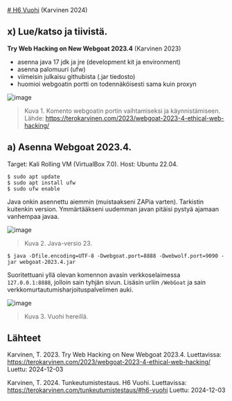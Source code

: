 [# H6 Vuohi](https://terokarvinen.com/tunkeutumistestaus/#h6-vuohi) (Karvinen 2024)

## x) Lue/katso ja tiivistä.

**Try Web Hacking on New Webgoat 2023.4** (Karvinen 2023)

- asenna java 17 jdk ja jre (development kit ja environment)
- asenna palomuuri (ufw)
- viimeisin julkaisu githubista (.jar tiedosto)
- huomioi webgoatin portti on todennäköisesti sama kuin proxyn

![image](https://github.com/user-attachments/assets/c6e4b133-8ae2-4d41-ae46-1fb8668a7023)
> Kuva 1. Komento webgoatin portin vaihtamiseksi ja käynnistämiseen. Lähde: https://terokarvinen.com/2023/webgoat-2023-4-ethical-web-hacking/

## a) Asenna Webgoat 2023.4.

Target: Kali Rolling VM (VirtualBox 7.0). Host: Ubuntu 22.04.

    $ sudo apt update
    $ sudo apt install ufw
    $ sudo ufw enable

Java onkin asennettu aiemmin (muistaakseni ZAPia varten). Tarkistin kuitenkin version. Ymmärtääkseni uudemman javan pitäisi pystyä ajamaan vanhempaa javaa.

![image](https://github.com/user-attachments/assets/8e688a5b-c4ca-4657-abb2-c99108c1bedc)
> Kuva 2. Java-versio 23.

    $ java -Dfile.encoding=UTF-8 -Dwebgoat.port=8888 -Dwebwolf.port=9090 -jar webgoat-2023.4.jar

Suoritettuani yllä olevan komennon avasin verkkoselaimessa `127.0.0.1:8888`, jolloin sain tyhjän sivun. Lisäsin urliin `/WebGoat` ja sain verkkomurtautumisharjoituspalvelimen auki.

![image](https://github.com/user-attachments/assets/3125f985-c7c2-462a-9771-286da73b9eb0)
> Kuva 3. Vuohi hereillä.

## Lähteet

Karvinen, T. 2023. Try Web Hacking on New Webgoat 2023.4. Luettavissa: https://terokarvinen.com/2023/webgoat-2023-4-ethical-web-hacking/ Luettu: 2024-12-03

Karvinen, T. 2024. Tunkeutumistestaus. H6 Vuohi. Luettavissa: https://terokarvinen.com/tunkeutumistestaus/#h6-vuohi Luettu: 2024-12-03
